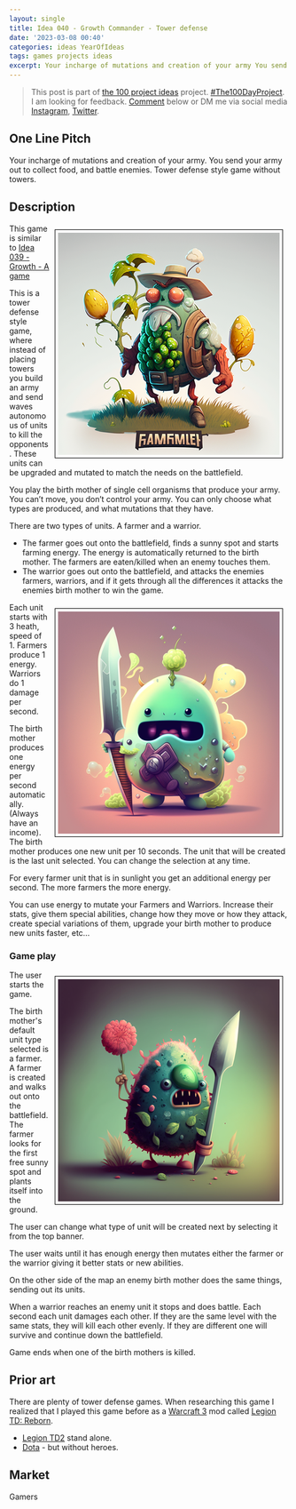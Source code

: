 ```yaml
---
layout: single
title: Idea 040 - Growth Commander - Tower defense 
date: '2023-03-08 00:40'
categories: ideas YearOfIdeas
tags: games projects ideas
excerpt: Your incharge of mutations and creation of your army You send your army out to collect food and battle enemies Tower defense style game without towers.
---
```


> This post is part of [the 100 project ideas](/projects/2023-100-ideas/) project. [#The100DayProject](https://www.the100dayproject.org/). I am looking for feedback. <a href='#utterances-comments'>Comment</a> below or DM me via social media <a href="https://instagram.com/funvill" rel="nofollow noopener noreferrer"><i class="fab fa-fw fa-instagram" aria-hidden="true"></i><span class="label">Instagram</span></a>, <a href="https://twitter.com/funvill" rel="nofollow noopener noreferrer"><i class="fab fa-fw fa-twitter" aria-hidden="true"></i><span class="label">Twitter</span></a>.

## One Line Pitch

Your incharge of mutations and creation of your army. You send your army out to collect food, and battle enemies. Tower defense style game without towers.

## Description

<img src="/public/uploads/2023/farmer-bacteria2.png" alt="farmer-bacteria2" style="float: right; margin: 10px; border: 1px solid black; padding: 5px"/>This game is similar to [Idea 039 - Growth - A game](https://blog.abluestar.com/idea039-growth-a-game/)

This is a tower defense style game, where instead of placing towers you build an army and send waves autonomous of units to kill the opponents. These units can be upgraded and mutated to match the needs on the battlefield.

You play the birth mother of single cell organisms that produce your army. You can’t move, you don’t control your army. You can only choose what types are produced, and what mutations that they have.

There are two types of units. A farmer and a warrior.

- The farmer goes out onto the battlefield, finds a sunny spot and starts farming energy. The energy is automatically returned to the birth mother. The farmers are eaten/killed when an enemy touches them.
- The warrior goes out onto the battlefield, and attacks the enemies farmers, warriors, and if it gets through all the differences it attacks the enemies birth mother to win the game.

<img src="/public/uploads/2023/warrior2-bacteria2.png" alt="warrior2-bacteria2" style="float: right; margin: 10px; border: 1px solid black; padding: 5px"/>Each unit starts with 3 heath, speed of 1. Farmers produce 1 energy. Warriors do 1 damage per second.

The birth mother produces one energy per second automatically. (Always have an income). The birth mother produces one new unit per 10 seconds. The unit that will be created is the last unit selected. You can change the selection at any time.

For every farmer unit that is in sunlight you get an additional energy per second. The more farmers the more energy.

You can use energy to mutate your Farmers and Warriors. Increase their stats, give them special abilities, change how they move or how they attack, create special variations of them, upgrade your birth mother to produce new units faster, etc…

### Game play

<img src="/public/uploads/2023/warrior-bacteria2.png" alt="warrior-bacteria2" style="float: right; margin: 10px; border: 1px solid black; padding: 5px"/>The user starts the game.

The birth mother's default unit type selected is a farmer. A farmer is created and walks out onto the battlefield. The farmer looks for the first free sunny spot and plants itself into the ground.

The user can change what type of unit will be created next by selecting it from the top banner.

The user waits until it has enough energy then mutates either the farmer or the warrior giving it better stats or new abilities.

On the other side of the map an enemy birth mother does the same things, sending out its units.

When a warrior reaches an enemy unit it stops and does battle. Each second each unit damages each other. If they are the same level with the same stats, they will kill each other evenly. If they are different one will survive and continue down the battlefield.

Game ends when one of the birth mothers is killed.

## Prior art

There are plenty of tower defense games. When researching this game I realized that I played this game before as a [Warcraft 3](https://playwarcraft3.com/en-us/) mod called [Legion TD: Reborn](https://steamcommunity.com/sharedfiles/filedetails/?id=541930328).

- [Legion TD2](https://beta.legiontd2.com/) stand alone.
- [Dota](https://www.dota2.com/home) - but without heroes.

## Market

Gamers

